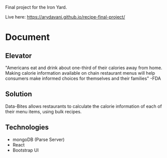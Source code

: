 Final project for the Iron Yard.

Live here: https://arydavani.github.io/recipe-final-project/

# Document

## Elevator

  "Americans eat and drink about one-third of their calories away from home. Making calorie information available on chain restaurant menus will help consumers make informed choices for themselves and their families" -FDA

## Solution

  Data-Bites allows restaurants to calculate the calorie information of each of their menu items, using bulk recipes.

## Technologies

  - mongoDB (Parse Server)
  - React
  - Bootstrap UI
